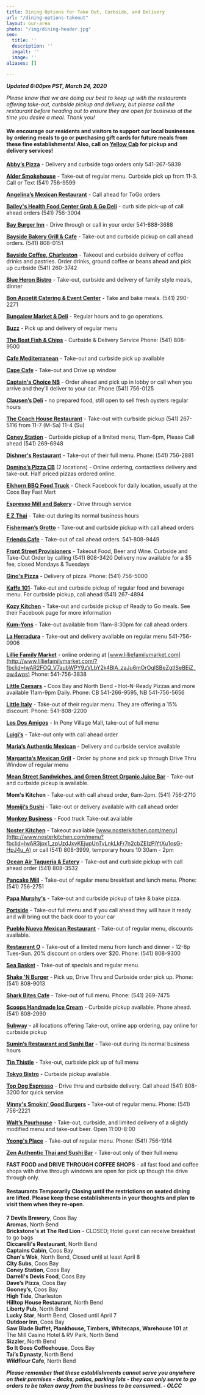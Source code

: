 ```yaml
---
title: Dining Options for Take Out, Curbside, and Delivery
url: "/dining-options-takeout"
layout: our-area
photo: "/img/dining-header.jpg"
seo:
  title: ''
  description: ''
  imgalt: ''
  image: ''
aliases: []

---
```

**_Updated 6:00pm PST, March 24, 2020_**

_Please know that we are doing our best to keep up with the restaurants offering take-out, curbside pickup and delivery, but please call the restaurant before heading out to ensure they are open for business at the time you desire a meal. Thank you!_

#### We encourage our residents and visitors to support our local businesses by ordering meals to go or purchasing gift cards for future meals from these fine establishments! Also, call on [**Yellow Cab**](https://yellowcabcoosbay.com/) for pickup and delivery services!

[**Abby’s Pizza**](https://abbys.com/) - Delivery and curbside togo orders only 541-267-5839

[**Alder Smokehouse**](https://www.facebook.com/thealdersmokehouse/) - Take-out of regular menu. Curbside pick up from 11-3. Call or Text (541) 756-9599

[**Angelina’s Mexican Restaurant**](https://www.facebook.com/bestmexicanfoodintown/) - Call ahead for ToGo orders

[**Bailey's Health Food Center Grab & Go Deli**](https://www.facebook.com/Baileys-Health-Food-Center-147228088639515/) - curb side pick-up of call ahead orders (541) 756-3004

[**Bay Burger Inn**](https://www.facebook.com/Bay-Burger-Inn-Praus-Haus-111732925528842/) - Drive through or call in your order 541-888-3688

[**Bayside Bakery Grill & Cafe**](https://www.facebook.com/Bayside-Bakery-Grill-Cafe-288893441167156/) - Take-out and curbside pickup on call ahead orders. (541) 808-0151

[**Bayside Coffee, Charleston**](http://www.baysidecoffeeshop.com/) - Takeout and curbside delivery of coffee drinks and pastries. Order drinks, ground coffee or beans ahead and pick up curbside (541) 260-3742

[**Blue Heron Bistro**](http://www.blueheronbistro.net/) - Take-out, curbside and delivery of family style meals, dinner

[**Bon Appetit Catering & Event Center**](https://www.facebook.com/BABCEvents/) - Take and bake meals. (541) 290-2271

[**Bungalow Market & Deli**](https://www.facebook.com/Bungalow-Market-Deli-282965688442/) - Regular hours and to go operations.

[**Buzz**](https://www.facebook.com/ponyvillagebuzz/) - Pick up and delivery of regular menu

[**The Boat Fish & Chips**](https://www.facebook.com/pages/category/Fish---Chips-Restaurant/The-Boat-1658642967582777/) - Curbside & Delivery Service Phone: (541) 808-9500

[**Cafe Mediterranean**](https://cafemediterranean.net/) - Take-out and curbside pick up available

[**Cape Cafe**](https://www.facebook.com/pages/category/Restaurant/The-Cape-Cafe-2132250007095994/) - Take-out and Drive up window

[**Captain's Choice NB**](http://www.captainschoicefishhouse.com/) - Order ahead and pick up in lobby or call when you arrive and they'll deliver to your car. Phone (541) 756-0125

[**Clausen’s Deli**](https://www.clausenoysters.com/restaurant/) - no prepared food, still open to sell fresh oysters regular hours

[**The Coach House Restaurant**](http://www.thecoachhousecoosbayor.com/) - Take-out with curbside pickup (541) 267-5116 from 11-7 (M-Sa) 11-4 (Su)

[**Coney Station**](https://www.facebook.com/ConeyStation/) - Curbside pickup of a limited menu, 11am-6pm, Please Call ahead (541) 269-6948

[**Dishner's Restaurant**](https://www.facebook.com/Dishners2881/) - Take-out of their  full menu. Phone: (541) 756-2881

[**Domino’s Pizza CB**](https://www.dominos.com/) (2 locations) - Online ordering, contactless delivery and take-out. Half priced pizzas ordered online.

[**Elkhorn BBQ Food Truck**](https://www.facebook.com/elkhornbbq/) - Check Facebook for daily location, usually at the Coos Bay Fast Mart

[**Espresso Mill and Bakery**](https://www.facebook.com/Espresso-Mill-Bakery-276492352505979/) - Drive through service

[**E Z Thai**](https://www.ez-thai.com/) - Take-out during its normal business hours

[**Fisherman’s Grotto**](https://www.fishermansgrottoinc.com/) - Take-out and curbside pickup with call ahead orders

[**Friends Cafe**](https://www.facebook.com/Friends-Cafe-530179044034503/) - Take-out of call ahead orders. 541-808-9449

[**Front Street Provisioners**](http://frontstreetprovisioners.com/) - Takeout Food, Beer and Wine. Curbside and Take-Out Order by calling (541) 808-3420 Delivery now available for a $5 fee, closed Mondays & Tuesdays

[**Gino's Pizza**](https://ginospizzainn.com/) - Delivery of pizza. Phone: (541) 756-5000

[**Kaffe 101**](http://kaffe101.com/)- Take-out and curbside pickup of regular food and beverage menu. For curbside pickup, call ahead (541) 267-4894

[**Kozy Kitchen**](https://www.facebook.com/Kozykitchendiners/) - Take-out and curbside pickup of Ready to Go meals. See their Facebook page for more information

[**Kum-Yons**](http://kumyonscoosbay.com/index.html) - Take-out available from 11am-8:30pm for call ahead orders

[**La Herradura**](https://www.facebook.com/La-Herradura-Mexican-Restaurant-632773200099437/) - Take-out and delivery available on regular menu 541-756-0906

[**Lillie Family Market**](http://www.lilliefamilymarket.com) - online ordering at [www.lilliefamilymarket.com](http://www.lilliefamilymarket.com/?fbclid=IwAR2FOQ_V7aubWPY9zVLbY2k4BlA_zaJu6mOrOqISBeZgtlSeBEiZ_qw4wps) Phone: 541-756-3838

[**Little Caesars**](https://littlecaesars.com/en-us/) - Coos Bay and North Bend - Hot-N-Ready Pizzas and more available 11am-9pm Daily. Phone: CB 541-266-9595, NB 541-756-5656

[**Little Italy**](http://littleitalycoosbay.com/) - Take-out of their regular menu. They are offering a 15% discount. Phone: 541-808-2200

[**Los Dos Amigos**](https://www.facebook.com/LosDosAmigosNorthBend/) - In Pony Village Mall, take-out of full menu

[**Luigi’s**](https://www.facebook.com/Luigis-Italian-Sandwiches-140543963550/) - Take-out only with call ahead order

[**Maria’s Authentic Mexican**](https://www.facebook.com/Marias-Authentic-Mexican-Restaurant-217216079032178/) - Delivery and curbside service available

[**Margarita’s Mexican Grill**](https://www.facebook.com/Margaritas-mexican-grill-209792999040540/) - Order by phone and pick up through Drive Thru Window of regular menu

[**Mean Street Sandwiches, and Green Street Organic Juice Bar**](https://www.facebook.com/MeanStreetCoosBay/) - Take-out and curbside pickup is available.

**Mom's Kitchen** - Take-out with call ahead order, 6am-2pm. (541) 756-2710

[**Momiji’s Sushi**](https://www.momijiinc.com/north-bend) - Take-out or delivery available with call ahead order

[**Monkey Business**](https://www.facebook.com/Monkey-Business-Food-to-Go-1654371274782354/) - Food truck Take-out available

[**Noster Kitchen**](https://nosterkitchen.com/) - Takeout available [www.nosterkitchen.com/menu](http://www.nosterkitchen.com/menu?fbclid=IwAR3jpx1_zpUzdJxvKEjupUnTvLnkLkFr7n2cbZEIzPiYtXu1osG-HpJ4u_A) or call (541) 808-3999, temporary hours 10:30am - 2pm

[**Ocean Air Taqueria & Eatery**](https://www.facebook.com/Ocean-Air-Taqueria-Eatery-108504043866257/) - Take-out and curbside pickup with call ahead order (541) 808-3532

[**Pancake Mill**](https://www.pancakemill.com/) - Take-out of regular menu breakfast and lunch menu. Phone: (541) 756-2751

[**Papa Murphy's**](https://www.papamurphys.com/) - Take-out and curbside pickup of take & bake pizza.

[**Portside**](http://www.portsidebythebay.com/) - Take-out full menu and if you call ahead they will have it ready and will bring out the back door to your car

[**Pueblo Nuevo Mexican Restaurant**](https://www.facebook.com/Pueblo-Nuevo-Mexican-Restaurant-652831611426143/) - Take-out of regular menu, discounts available.

[**Restaurant O**](https://www.facebook.com/RestaurantO/) - Take-out of a limited menu from lunch and dinner - 12-8p Tues-Sun. 20% discount on orders over $20. Phone: (541) 808-9300

[**Sea Basket**](https://www.facebook.com/JRU.industries/) - Take-out of specials and regular menu.

[**Shake 'N Burger**](https://www.facebook.com/Shake-N-Burger-589936737695886/) - Pick up, Drive Thru and Curbside order pick up. Phone: (541) 808-9013

[**Shark Bites Cafe**](http://www.sharkbites.cafe/) - Take-out of full menu. Phone: (541) 269-7475

[**Scoops Handmade Ice Cream**](https://scoops.life/) - Curbside pickup available. Phone ahead. (541) 808-2990

[**Subway**](https://www.subway.com/en-us) - all locations offering Take-out, online app ordering, pay online for curbside pickup

[**Sumin’s Restaurant and Sushi Bar**](https://suminscoosbay.com/) - Take-out during its normal business hours

[**Tin Thistle**](https://www.facebook.com/thetinthistlecafe/) - Take-out, curbside pick up of full menu

[**Tokyo Bistro**](https://www.tokyocoosbay.com/) - Curbside pickup available.

[**Top Dog Espresso**](https://www.facebook.com/TopDogCoffeeCompany) - Drive thru and curbside delivery. Call ahead (541) 808-3200 for quick service

[**Vinny's Smokin' Good Burgers**](https://www.facebook.com/vinnyssmokinburgers/) - Take-out of regular menu. Phone: (541) 756-2221

[**Walt’s Pourhouse**](https://www.facebook.com/waltspourhouse/) - Take-out, curbside, and limited delivery of a slightly modified menu and take-out beer. Open 11:00-8:00

[**Yeong's Place**](https://www.facebook.com/Yeongs-Place-Restaurant-1424336541200886/?__tn__=kCH-R&eid=ARCd5onDbXfjGBuHiOksZDaOPKPRIGJDcOjclJPb4I4NEcGRf_VzWr0ZuvHZ92lyY-nSzG-ehsZyU9ts&hc_ref=ARTN9S0xAypLp9rAvgpUQ7SHXR6akR8soLi_6rrUi8oTmbJr3sRD0X32QMB362f3x84&fref=nf&__xts__%5B0%5D=68.ARDs87eFZngddnIemSmoRaVxQI9RDMMwNYe05saCE3UmS0J2P3O34H0Bd1qWUivaF1U6JLUzlh-g9TLioYeE8qMsekcJ3-aDoXdUdiUJ8ShWApvWSNtNa3WyaEarZ6ObXrj5gdFIjkpqzr0I9hEMCDANErORP_tGoXucknVusVOMUF73WiC_8kq4aHZUUEDaLrQVcFQO68DwpURmh4uTOpN8Ci7I984aO-z_piYgieW9ds0ZY5MyQuVgG6SMPy-DorlMAupdGo59NYhwQnQRRJB39rIU-3yKDAo6XoyuA2NZ_D_F3Ol9TLbx4bRXkHyYlGru15AIZpEobACzoyB_xLaAldCLFCeDPgybXuBZbvyt63GnrtFB) - Take-out of regular menu. Phone: (541) 756-1914

[**Zen Authentic Thai and Sushi Bar**](https://zenthaisushi.com/) - Take-out only of their full menu

**FAST FOOD and DRIVE THROUGH COFFEE SHOPS** - all fast food and coffee shops with drive through windows are open for pick up though the drive through only.

#### Restaurants Temporarily Closing until the restrictions on seated dining are lifted. Please keep these establishments in your thoughts and plan to visit them when they re-open.

**7 Devils Brewery**, Coos Bay  
**Aromas**, North Bend  
**Brickstone's at The Red Lion** - CLOSED; Hotel guest can receive breakfast to go bags  
**Ciccarelli's Restaurant**, North Bend  
**Captains Cabin**, Coos Bay  
**Chan's Wok**, North Bend, Closed until at least April 8  
**City Subs**, Coos Bay  
**Coney Station**, Coos Bay  
**Darrell's Devis Food**, Coos Bay  
**Dave’s Pizza**, Coos Bay  
**Gooney’s**, Coos Bay  
**High Tide**, Charleston  
**Hilltop House Restaurant**, North Bend  
**Liberty Pub**, North Bend  
**Lucky Star**, North Bend, Closed until April 7  
**Outdoor Inn**, Coos Bay  
**Saw Blade Buffet, Plankhouse, Timbers, Whitecaps, Warehouse 101** at The Mill Casino Hotel & RV Park, North Bend  
**Sizzler**, North Bend  
**So It Goes Coffeehouse**, Coos Bay  
**Tai’s Dynasty**, North Bend  
**Wildflour Cafe**, North Bend

**_Please remember that these establishments cannot serve you anywhere on their premises - decks, patios, parking lots - they can only serve to go orders to be taken away from the business to be consumed. - OLCC_**